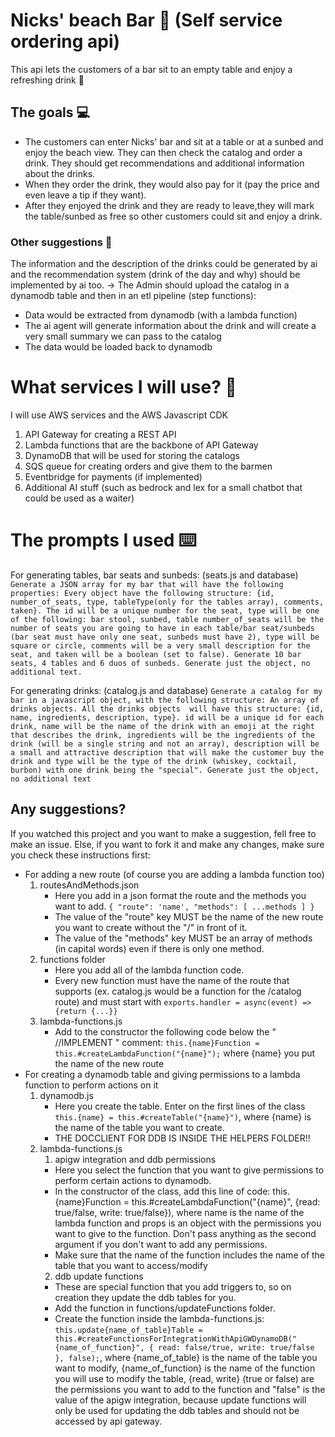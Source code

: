 # Nicks' beach Bar 🍻 (Self service ordering api)

This api lets the customers of a bar sit to an empty table and enjoy a refreshing drink 🍹

## The goals 💻

- The customers can enter Nicks' bar and sit at a table or at a sunbed and enjoy the beach view. They can then check the catalog and order a drink. They should get recommendations and additional information about the drinks.
- When they order the drink, they would also pay for it (pay the price and even leave a tip if they want).
- After they enjoyed the drink and they are ready to leave,they will mark the table/sunbed as free so other customers could sit and enjoy a drink.

### Other suggestions 💭

The information and the description of the drinks could be generated by ai and the recommendation system (drink of the day and why) should be implemented by ai too.
-> The Admin should upload the catalog in a dynamodb table and then in an etl pipeline (step functions):

- Data would be extracted from dynamodb (with a lambda function)
- The ai agent will generate information about the drink and will create a very small summary we can pass to the catalog
- The data would be loaded back to dynamodb

# What services I will use? 🚌

I will use AWS services and the AWS Javascript CDK

1. API Gateway for creating a REST API
2. Lambda functions that are the backbone of API Gateway
3. DynamoDB that will be used for storing the catalogs
4. SQS queue for creating orders and give them to the barmen
5. Eventbridge for payments (if implemented)
6. Additional AI stuff (such as bedrock and lex for a small chatbot that could be used as a waiter)

# The prompts I used ⌨️

For generating tables, bar seats and sunbeds: (seats.js and database)
`Generate a JSON array for my bar that will have the following properties: Every object have the following structure: {id, number_of_seats, type, tableType(only for the tables array), comments, taken}. The id will be a unique number for the seat, type will be one of the following: bar stool, sunbed, table number_of_seats will be the number of seats you are going to have in each table/bar seat/sunbeds (bar seat must have only one seat, sunbeds must have 2), type will be square or circle, comments will be a very small description for the seat, and taken will be a boolean (set to false). Generate 10 bar seats, 4 tables and 6 duos of sunbeds. Generate just the object, no additional text.`

For generating drinks: (catalog.js and database)
`Generate a catalog for my bar in a javascript object, with the following structure: An array of drinks objects. All the drinks objects  will have this structure: {id, name, ingredients, description, type}. id will be a unique id for each drink, name will be the name of the drink with an emoji at the right that describes the drink, ingredients will be the ingredients of the drink (will be a single string and not an array), description will be a small and attractive description that will make the customer buy the drink and type will be the type of the drink (whiskey, cocktail, burbon) with one drink being the "special". Generate just the object, no additional text`

## Any suggestions?

If you watched this project and you want to make a suggestion, fell free to make an issue. Else, if you want to
fork it and make any changes, make sure you check these instructions first:

- For adding a new route (of course you are adding a lambda function too)
  1. routesAndMethods.json
     - Here you add in a json format the route and the methods you want to add. `{ "route": 'name', "methods": [ ...methods ] }`
     - The value of the "route" key MUST be the name of the new route you want to create without the "/" in front of it.
     - The value of the "methods" key MUST be an array of methods (in capital words) even if there is only one method.
  2. functions folder
     - Here you add all of the lambda function code.
     - Every new function must have the name of the route that supports (ex. catalog.js would be a function for the /catalog route) and must start with `exports.handler = async(event) => {return {...}}`
  3. lambda-functions.js
     - Add to the constructor the following code below the " //IMPLEMENT " comment: `this.{name}Function = this.#createLambdaFunction("{name}");` where {name} you put the name of the new route
- For creating a dynamodb table and giving permissions to a lambda function to perform actions on it
  1. dynamodb.js
     - Here you create the table. Enter on the first lines of the class `this.{name} = this.#createTable("{name}")`, where {name} is the name of the table you want to create.
     - THE DOCCLIENT FOR DDB IS INSIDE THE HELPERS FOLDER!!
  2. lambda-functions.js
     1. apigw integration and ddb permissions
     - Here you select the function that you want to give permissions to perform certain actions to dynamodb.
     - In the constructor of the class, add this line of code: this.{name}Function = this.#createLambdaFunction("{name}", {read: true/false, write: true/false}), where name is the name of the lambda function and props is an object with the permissions you want to give to the function. Don't pass anything as the second argument if you don't want to add any permissions.
     - Make sure that the name of the function includes the name of the table that you want to access/modify
     2. ddb update functions
     - These are special function that you add triggers to, so on creation they update the ddb tables for you.
     - Add the function in functions/updateFunctions folder.
     - Create the function inside the lambda-functions.js: `this.update{name_of_table}Table = this.#createFunctionsForIntegrationWithApiGWDynamoDB("{name_of_function}", { read: false/true, write: true/false }, false);`, where {name_of_table} is the name of the table you want to modify, {name_of_function} is the name of the function you will use to modify the table, {read, write} (true or false) are the permissions you want to add to the function and "false" is the value of the apigw integration, because update functions will only be used for updating the ddb tables and should not be accessed by api gateway.
